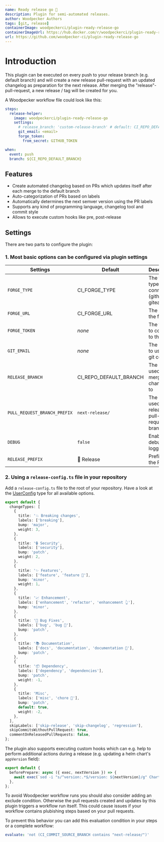 ```yaml
---
name: Ready release go 🚀
description: Plugin for semi-automated releases.
author: Woodpecker Authors
tags: [git, release]
containerImage: woodpeckerci/plugin-ready-release-go
containerImageUrl: https://hub.docker.com/r/woodpeckerci/plugin-ready-release-go
url: https://github.com/woodpecker-ci/plugin-ready-release-go
---
```


# Introduction

This plugin can be executed on every push to your release branch (e.g. default branch) and will create a new release pull-request with an updated changelog
as preparation for the next release.
After merging the "release"-pull-request, a new release / tag will be created for you.

A Woodpecker workflow file could look like this:

```yaml
steps:
  release-helper:
    image: woodpeckerci/plugin-ready-release-go
    settings:
      # release_branch: 'custom-release-branch' # default: CI_REPO_DEFAULT_BRANCH
      git_email: <email>
      forge_token:
        from_secret: GITHUB_TOKEN

when:
  event: push
  branch: ${CI_REPO_DEFAULT_BRANCH}
```

## Features

- Create automated changelog based on PRs which updates itself after each merge to the default branch
- Auto-categorization of PRs based on labels
- Automatically determines the next semver version using the PR labels
- Supports any kind of programming language, changelog tool and commit style
- Allows to execute custom hooks like pre, post-release

## Settings

There are two parts to configure the plugin:

### 1. Most basic options can be configured via plugin settings

| Settings                     | Default                | Description                                       |
| ---------------------------- | ---------------------- | ------------------------------------------------- |
| `FORGE_TYPE`                 | CI_FORGE_TYPE          | The forge type we connect to (github, gitea, ...) |
| `FORGE_URL`                  | CI_FORGE_URL           | The url of the forge                              |
| `FORGE_TOKEN`                | _none_                 | The token to connect to the forge                 |
| `GIT_EMAIL`                  | _none_                 | The email to use for git commits                  |
| `RELEASE_BRANCH`             | CI_REPO_DEFAULT_BRANCH | The branch used to merge the changelog to         |
| `PULL_REQUEST_BRANCH_PREFIX` | `next-release/`        | The prefix used for release pull-request branches |
| `DEBUG`                      | `false`                | Enable debug logging                              |
| `RELEASE_PREFIX`             | 🎉 Release             | Prefix of the PR title                            |

### 2. Using a `release-config.ts` file in your repository

Add a `release-config.ts` file to the root of your repository. Have a look at the [UserConfig](https://github.com/woodpecker-ci/plugin-ready-release-go/blob/main/src/utils/types.ts) type for all available options.

```ts
export default {
  changeTypes: [
    {
      title: '💥 Breaking changes',
      labels: ['breaking'],
      bump: 'major',
      weight: 3,
    },
    {
      title: '🔒 Security',
      labels: ['security'],
      bump: 'patch',
      weight: 2,
    },
    {
      title: '✨ Features',
      labels: ['feature', 'feature 🚀️'],
      bump: 'minor',
      weight: 1,
    },
    {
      title: '📈 Enhancement',
      labels: ['enhancement', 'refactor', 'enhancement 👆️'],
      bump: 'minor',
    },
    {
      title: '🐛 Bug Fixes',
      labels: ['bug', 'bug 🐛️'],
      bump: 'patch',
    },
    {
      title: '📚 Documentation',
      labels: ['docs', 'documentation', 'documentation 📖️'],
      bump: 'patch',
    },
    {
      title: '📦️ Dependency',
      labels: ['dependency', 'dependencies'],
      bump: 'patch',
      weight: -1,
    },
    {
      title: 'Misc',
      labels: ['misc', 'chore 🧰'],
      bump: 'patch',
      default: true,
      weight: -2,
    },
  ],
  skipLabels: ['skip-release', 'skip-changelog', 'regression'],
  skipCommitsWithoutPullRequest: true,
  commentOnReleasedPullRequests: false,
};
```

The plugin also supports executing custom hooks which can e.g. help to perform additional actions during a release (e.g. updating a helm chart's `appVersion` field):

```ts
export default {
  beforePrepare: async ({ exec, nextVersion }) => {
    await exec(`sed -i "s/^version:.*$/version: ${nextVersion}/g" Chart.yaml`);
  },
};
```

To avoid Woodpecker workflow runs you should also consider adding an exclude condition. Otherwise the pull requests created and updates by this plugin triggers a workflow run itself. This could cause issues if your
workflow contains plubishing steps based on your pull requests.

To prevent this behavior you can add this evaluation condition in your steps or a complete workflow: 
```yml
evaluate: 'not (CI_COMMIT_SOURCE_BRANCH contains "next-release/")'
```
